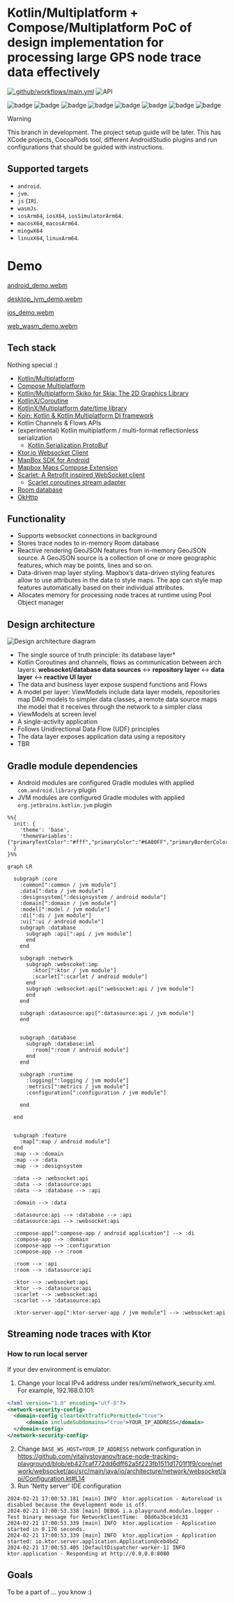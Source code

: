 # Kotlin/Multiplatform + Compose/Multiplatform PoC of design implementation for processing large GPS node trace data effectively


[![.github/workflows/main.yml](https://github.com/vitaliystoyanov/trace-node-tracking-playground/actions/workflows/main.yml/badge.svg?branch=gitworkflow)](https://github.com/vitaliystoyanov/trace-node-tracking-playground/actions/workflows/main.yml)
![API](https://img.shields.io/badge/API-23%2B-brightgreen.svg?style=flat)

![badge][badge-android]
![badge][badge-ios]
![badge][badge-mac]
![badge][badge-jvm]
![badge][badge-js]
![badge][badge-wasm]
![badge][badge-windows]
![badge][badge-linux]

> [!WARNING]
> This branch in development. The project setup guide will be later. This has XCode projects, CocoaPods tool, different AndroidStudio plugins and run configurations that should be guided with instructions.

## Supported targets

- `android`.
- `jvm`.
- `js` (`IR`).
- `wasmJs`.
- `iosArm64`, `iosX64`, `iosSimulatorArm64`.
- `macosX64`, `macosArm64`.
- `mingwX64`
- `linuxX64`, `linuxArm64`.

# Demo

[android_demo.webm](https://github.com/vitaliystoyanov/trace-node-tracking-playground/assets/9073014/07302946-b544-4078-b541-a0fe382d6969)

[desktop_jvm_demo.webm](https://github.com/vitaliystoyanov/trace-node-tracking-playground/assets/9073014/f8e1b550-b688-4a76-94f6-f7aaed80972a)

[ios_demo.webm](https://github.com/vitaliystoyanov/trace-node-tracking-playground/assets/9073014/76453330-0538-463e-9396-8a94163519b6)

[web_wasm_demo.webm](https://github.com/vitaliystoyanov/trace-node-tracking-playground/assets/9073014/756f118f-5923-40dd-92fe-37ca7b03c941)

## Tech stack

Nothing special :)

* [Kotlin/Multiplatform](https://www.jetbrains.com/kotlin-multiplatform/)
* [Compose Multiplatform](https://www.jetbrains.com/lp/compose-multiplatform/)
* [Kotlin/Multiplatform Skiko for Skia: The 2D Graphics Library](https://github.com/JetBrains/skiko?tab=readme-ov-file)
* [KotlinX/Coroutine](https://github.com/Kotlin/kotlinx.coroutines)
* [KotlinX/Multiplatform date/time library](https://github.com/Kotlin/kotlinx-datetime)
* [Koin: Kotlin & Kotlin Multiplatform DI framework](https://insert-koin.io/)
* Kotlin Channels & Flows APIs
* (experimental) Kotlin multiplatform / multi-format reflectionless serialization 
  * [Kotlin Serialization ProtoBuf](https://github.com/Kotlin/kotlinx.serialization/blob/master/docs/formats.md#protobuf-experimental)
* [Ktor.io Websocket Client](https://ktor.io/docs/websocket.html)
* [MapBox SDK for Android](https://docs.mapbox.com/android/maps/guides/)
* [Mapbox Maps Compose Extension](https://github.com/mapbox/mapbox-maps-android/tree/extension-compose-v0.1.0/extension-compose)
* [Scarlet: A Retrofit inspired WebSocket client](https://github.com/Tinder/Scarlet)
  * [Scarlet coroutines stream adapter](https://github.com/Tinder/Scarlet/tree/main/scarlet-stream-adapter-coroutines)
* [Room database](https://developer.android.com/training/data-storage/room)
* [OkHttp](http://square.github.io/okhttp/)

## Functionality
* Supports websocket connections in background
* Stores trace nodes to in-memory Room database
* Reactive rendering GeoJSON features from in-memory GeoJSON source. A GeoJSON source is a collection of one or more geographic features, which may be points, lines and so on.
* Data-driven map layer styling. Mapbox’s data-driven styling features allow to use attributes in the data to style maps. The app can style map features automatically based on their individual attributes.
* Allocates memory for processing node traces at runtime using Pool Object manager

## Design architecture
<img src="/docs/design.drawio.png" alt="Design architecture diagram" title="Design diagram">

* The single source of truth principle: its database layer*
* Kotlin Coroutines and channels, flows as communication between arch layers: **websocket/database data sources** <-> **repository layer** <-> **data layer** <-> **reactive UI layer**
* The data and business layer expose suspend functions and Flows
* A model per layer: ViewModels include data layer models, repositories map DAO models to simpler data classes, a remote data source maps the model that it receives through the network to a simpler class
* ViewModels at screen level
* A single-activity application
* Follows Unidirectional Data Flow (UDF) principles
* The data layer exposes application data using a repository
* TBR

## Gradle module dependencies

* Android modules are configured Gradle modules with applied `com.android.library` plugin
* JVM modules are configured Gradle modules with applied `org.jetbrains.kotlin.jvm` plugin
```mermaid
%%{
  init: {
    'theme': 'base',
    'themeVariables': {"primaryTextColor":"#fff","primaryColor":"#6A00FF","primaryBorderColor":"#6A00FF","lineColor":"#f5a623","tertiaryColor":"#40375c","fontSize":"11px"}
  }
}%%

graph LR

  subgraph :core
    :common[":common / jvm module"]
    :data[":data / jvm module"]
    :designsystem[":designsystem / android module"]
    :domain[":domain / jvm module"]
    :model[":model / jvm module"]
    :di[":di / jvm module"]
    :ui[":ui / android module"]
    subgraph :database
      subgraph :api[":api / jvm module"]
      end
    end

    subgraph :network
      subgraph :webscoket:imp
        :ktor[":ktor / jvm module"]
        :scarlet[":scarlet / android module"]
      end
      subgraph :websocket:api[":websocket:api / jvm module"]
      end
    end

    subgraph :datasource:api[":datasource:api / jvm module"]
    end


    subgraph :database
      subgraph :database:iml
        :room[":room / android module"]
      end
    end

    subgraph :runtime
      :logging[":logging / jvm module"]
      :metrics[":metrics / jvm module"]
      :configuration[":configuration / jvm module"]

    end

  end


  subgraph :feature
    :map[":map / android module"]
  end
  :map --> :domain
  :map --> :data
  :map --> :designsystem

  :data --> :websocket:api
  :data --> :datasource:api
  :data --> :database --> :api

  :domain --> :data

  :datasource:api --> :database --> :api
  :datasource:api --> :websocket:api

  :compose-app[":compose-app / android application"] --> :di
  :compose-app --> :domain
  :compose-app --> :configuration
  :compose-app --> :room

  :room --> :api
  :room --> :datasource:api

  :ktor --> :websocket:api
  :ktor --> :datasource:api
  :scarlet --> :websocket:api
  :scarlet --> :datasource:api

  :ktor-server-app[":ktor-server-app / jvm module"] --> :websocket:api
```

## Streaming node traces with Ktor

### How to run local server

If your dev environment is emulator:
1. Change your local IPv4 address under res/xml/network_security.xml. For example, 192.168.0.101:
  ```xml
<?xml version="1.0" encoding="utf-8"?>
<network-security-config>
    <domain-config cleartextTrafficPermitted="true">
        <domain includeSubdomains="true">YOUR_IP_ADDRESS</domain>
    </domain-config>
</network-security-config>
```
2. Change `BASE_WS_HOST=YOUR_IP_ADDRESS` network configuration in https://github.com/vitaliystoyanov/trace-node-tracking-playground/blob/eb427caf772dd6dff62a5f223fb1511d1701f1f9/core/network/websocket/api/src/main/java/io/architecture/network/websocket/api/Configuration.kt#L14
3. Run 'Netty server' IDE configuration
```
2024-02-21 17:00:53.181 [main] INFO  ktor.application - Autoreload is disabled because the development mode is off.
2024-02-21 17:00:53.338 [main] DEBUG i.a.playground.modules.logger - Test binary message for NetworkClientTime:  08d6a3bce1dc31
2024-02-21 17:00:53.339 [main] INFO  ktor.application - Application started in 0.176 seconds.
2024-02-21 17:00:53.339 [main] INFO  ktor.application - Application started: io.ktor.server.application.Application@ceb4bd2
2024-02-21 17:00:53.405 [DefaultDispatcher-worker-1] INFO  ktor.application - Responding at http://0.0.0.0:8080
```

## Goals

To be a part of ... you know :)

[badge-android]: http://img.shields.io/badge/android-6EDB8D.svg?style=flat
[badge-ios]: http://img.shields.io/badge/ios-CDCDCD.svg?style=flat
[badge-js]: http://img.shields.io/badge/js-F8DB5D.svg?style=flat
[badge-jvm]: http://img.shields.io/badge/jvm-DB413D.svg?style=flat
[badge-linux]: http://img.shields.io/badge/linux-2D3F6C.svg?style=flat
[badge-windows]: http://img.shields.io/badge/windows-4D76CD.svg?style=flat
[badge-mac]: http://img.shields.io/badge/macos-111111.svg?style=flat
[badge-wasm]: https://img.shields.io/badge/wasm-624FE8.svg?style=flat

